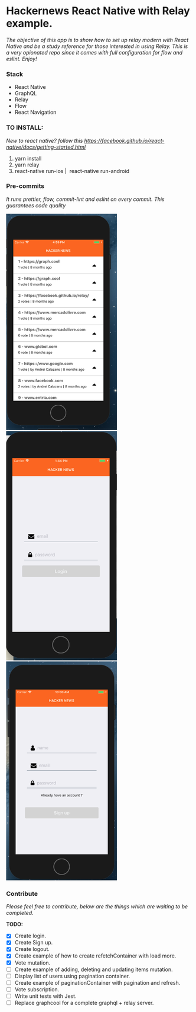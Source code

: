 
# Hackernews React Native with Relay example.
*The objective of this app is to show how to set up relay modern with React Native and be a study reference for those interested in using Relay. This is a very opionated repo since it comes with full configuration for flow and eslint. Enjoy!*


### Stack
* React Native
* GraphQL
* Relay
* Flow
* React Navigation



### TO INSTALL:

*New to react native? follow this https://facebook.github.io/react-native/docs/getting-started.html*


1. yarn install
2. yarn relay
3. react-native run-ios |  react-native run-android
 


### Pre-commits
  *It runs prettier, flow, commit-lint and eslint on every commit. This guarantees code quality*



<img src="/docs/linkList.png" width="300"/>

<img src="/docs/login.png" width="300"/>

<img src="/docs/signup.png" width="300"/>

### Contribute
*Please feel free to contribute, below are the things which are waiting to be completed.*

**TODO:**
- [x] Create login.
- [x] Create Sign up.
- [x] Create logout.
- [x] Create example of how to create refetchContainer with load more.
- [x] Vote mutation.
- [ ] Create example of adding, deleting and updating items mutation.
- [ ] Display list of users using pagination container.
- [ ] Create example of paginationContainer with pagination and refresh.
- [ ] Vote subscription.
- [ ] Write unit tests with Jest.
- [ ] Replace graphcool for a complete graphql + relay server.

